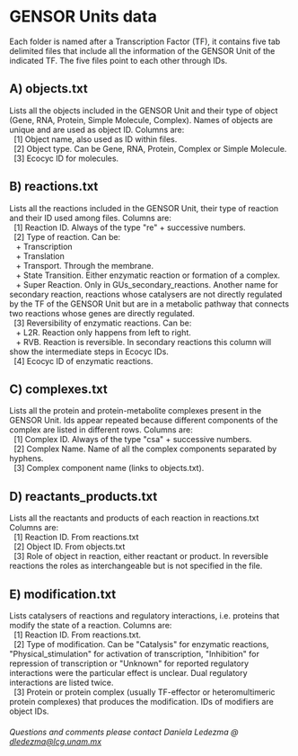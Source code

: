 
# GENSOR Units data

Each folder is named after a Transcription Factor (TF), it contains five tab delimited files that include all the information of the GENSOR Unit of the indicated TF. The five files point to each other through IDs.

## A) objects.txt
Lists all the objects included in the GENSOR Unit and their type of object (Gene, RNA, Protein, Simple Molecule, Complex). Names of objects are unique and are used as object ID. Columns are:  
&nbsp; [1] Object name, also used as ID within files.  
&nbsp; [2] Object type. Can be Gene, RNA, Protein, Complex or Simple Molecule.  
&nbsp; [3] Ecocyc ID for molecules.

## B) reactions.txt
Lists all the reactions included in the GENSOR Unit, their type of reaction and their ID used among files. Columns are:  
&nbsp; [1] Reaction ID. Always of the type "re" + successive numbers.  
&nbsp; [2] Type of reaction. Can be:  
&nbsp;&nbsp; + Transcription  
&nbsp;&nbsp; + Translation  
&nbsp;&nbsp; + Transport. Through the membrane.  
&nbsp;&nbsp; + State Transition. Either enzymatic reaction or formation of a complex.  
&nbsp;&nbsp; + Super Reaction. Only in GUs_secondary_reactions. Another name for secondary reaction, reactions whose catalysers are not directly regulated by the TF of the GENSOR Unit but are in a metabolic pathway that connects two reactions whose genes are directly regulated.  
&nbsp; [3] Reversibility of enzymatic reactions. Can be:  
&nbsp;&nbsp; + L2R. Reaction only happens from left to right.  
&nbsp;&nbsp; + RVB. Reaction is reversible. In secondary reactions this column will show the intermediate steps in Ecocyc IDs.  
&nbsp; [4] Ecocyc ID of enzymatic reactions.

## C) complexes.txt
Lists all the protein and protein-metabolite complexes present in the GENSOR Unit. Ids appear repeated because different components of the complex are listed in different rows. Columns are:  
&nbsp; [1] Complex ID. Always of the type "csa" + successive numbers.  
&nbsp; [2] Complex Name. Name of all the complex components separated by hyphens.  
&nbsp; [3] Complex component name (links to objects.txt).

## D) reactants_products.txt
Lists all the reactants and products of each reaction in reactions.txt Columns are:  
&nbsp; [1] Reaction ID. From reactions.txt  
&nbsp; [2] Object ID. From objects.txt  
&nbsp; [3] Role of object in reaction, either reactant or product. In reversible reactions the roles as interchangeable but is not specified in the file.

## E) modification.txt
Lists catalysers of reactions and regulatory interactions, i.e. proteins that modify the state of a reaction. Columns are:  
&nbsp; [1] Reaction ID. From reactions.txt.  
&nbsp; [2] Type of modification. Can be "Catalysis" for enzymatic reactions, "Physical_stimulation" for activation of transcription, "Inhibition" for repression of transcription or "Unknown" for reported regulatory interactions were the particular effect is unclear. Dual regulatory interactions are listed twice.  
&nbsp; [3] Protein or protein complex (usually TF-effector or heteromultimeric protein complexes) that produces the modification. IDs of modifiers are object IDs.


###### Questions and comments please contact Daniela Ledezma @ dledezma@lcg.unam.mx 
